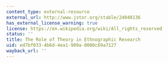 ```yaml
---
content_type: external-resource
external_url: http://www.jstor.org/stable/24048136
has_external_license_warning: true
license: https://en.wikipedia.org/wiki/All_rights_reserved
status: ''
title: The Role of Theory in Ethnographic Research
uid: ed7bf033-4b6d-4ea1-909a-0080c69a7127
wayback_url: ''
---
```

